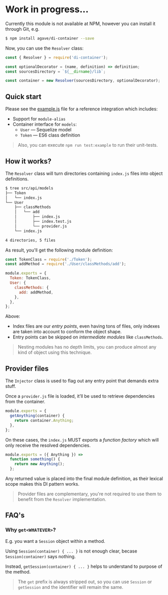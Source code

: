 # Work in progress...

Currently this module is not available at NPM, however you can install it through Git, e.g.

```bash
$ npm install agave/di-container --save
```

Now, you can use the `Resolver` class:

```js
const { Resolver } = require('di-container');

const optionalDecorator = (name, definition) => definition;
const sourcesDirectory = `${__dirname}/lib`;

const container = new Resolver(sourcesDirectory, optionalDecorator);
```

## Quick start

Please see the [example.js]() file for a reference integration which includes:

- Support for `module-alias`
- Container interface for `models`:
  - `User` &mdash; Sequelize model
  - `Token` &mdash; ES6 class definition

> Also, you can execute `npm run test:example` to run their unit-tests.

## How it works?

The `Resolver` class will turn directories containing `index.js` files into object definitions.

```bash
$ tree src/api/models
├── Token
│   └── index.js
└── User
    ├── classMethods
    │   └── add
    │       ├── index.js
    │       ├── index.test.js
    │       └── provider.js
    └── index.js

4 directories, 5 files
```

As result, you'll get the following module definition:

```js
const TokenClass = require('./Token');
const addMethod = require('./User/classMethods/add');

module.exports = {
  Token: TokenClass,
  User: {
    classMethods: {
      add: addMethod,
    },
  },
};
```

Above:

- Index files are our _entry points_, even having tons of files, only indexes are taken into account to conform the object shape.
- Entry points can be skipped on _intermediate modules_ like `classMethods`.

> Nesting modules has no depth limits, you can produce almost any kind of object using this technique.

## Provider files

The `Injector` class is used to flag out any entry point that demands extra stuff.

Once a `provider.js` file is loaded, it’ll be used to retrieve dependencies from the container.

```js
module.exports = {
  getAnything(container) {
    return container.Anything;
  },
};
```

On these cases, the `index.js` MUST exports a _function factory_ which will only receive the resolved dependencies.

```js
module.exports = ({ Anything }) =>
  function something() {
    return new Anything();
  };
```

Any returned value is placed into the final module definition, as their lexical scope makes this DI pattern works.

> Provider files are complementary, you're not required to use them to benefit from the `Resolver` implementation.

## FAQ's

### Why `get<WHATEVER>`?

E.g. you want a `Session` object within a method.

Using `Session(container) { ... }` is not enough clear, becase `Session(container)` says nothing.

Instead, `getSession(container) { ... }` helps to understand to purpose of the method.

> The `get` prefix is always stripped out, so you can use `Session` or `getSession` and the identifier will remain the same.
